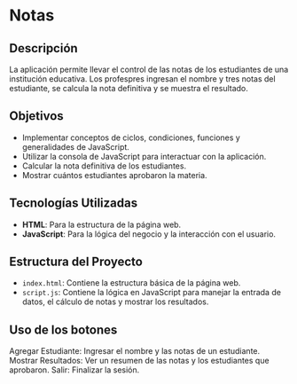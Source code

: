 # Notas

## Descripción

La aplicación permite llevar el control de las notas de los estudiantes de una institución educativa. Los profespres ingresan el nombre y tres notas del estudiante, se calcula la nota definitiva y se muestra el resultado.

## Objetivos

- Implementar conceptos de ciclos, condiciones, funciones y generalidades de JavaScript.
- Utilizar la consola de JavaScript para interactuar con la aplicación.
- Calcular la nota definitiva de los estudiantes.
- Mostrar cuántos estudiantes aprobaron la materia.

## Tecnologías Utilizadas

- **HTML**: Para la estructura de la página web.
- **JavaScript**: Para la lógica del negocio y la interacción con el usuario.

## Estructura del Proyecto

- `index.html`: Contiene la estructura básica de la página web.
- `script.js`: Contiene la lógica en JavaScript para manejar la entrada de datos, el cálculo de notas y mostrar los resultados.

## Uso de los botones 

Agregar Estudiante: Ingresar el nombre y las notas de un estudiante.
Mostrar Resultados: Ver un resumen de las notas y los estudiantes que aprobaron.
Salir: Finalizar la sesión.
